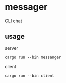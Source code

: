# messager
CLI chat
## usage
server
```
cargo run --bin messanger
```
client
```
cargo run --bin client
```
